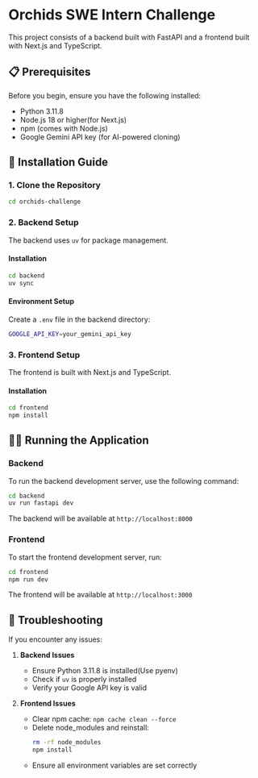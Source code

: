# Orchids SWE Intern Challenge 
This project consists of a backend built with FastAPI and a frontend built with Next.js and TypeScript.

## 📋 Prerequisites

Before you begin, ensure you have the following installed:
- Python 3.11.8 
- Node.js 18 or higher(for Next.js)
- npm (comes with Node.js)
- Google Gemini API key (for AI-powered cloning)

## 🚀 Installation Guide

### 1. Clone the Repository
```bash
cd orchids-challenge
```

### 2. Backend Setup

The backend uses `uv` for package management.

#### Installation
```bash
cd backend
uv sync
```

#### Environment Setup
Create a `.env` file in the backend directory:
```bash
GOOGLE_API_KEY=your_gemini_api_key
```

### 3. Frontend Setup

The frontend is built with Next.js and TypeScript.

#### Installation
```bash
cd frontend
npm install
```


## 🏃‍♂️ Running the Application

### Backend

To run the backend development server, use the following command:

```bash
cd backend
uv run fastapi dev
```

The backend will be available at `http://localhost:8000`

### Frontend

To start the frontend development server, run:

```bash
cd frontend
npm run dev
```

The frontend will be available at `http://localhost:3000`

## 🔧 Troubleshooting

If you encounter any issues:

1. **Backend Issues**
   - Ensure Python 3.11.8 is installed(Use pyenv)
   - Check if `uv` is properly installed
   - Verify your Google API key is valid

2. **Frontend Issues**
   - Clear npm cache: `npm cache clean --force`
   - Delete node_modules and reinstall: 
     ```bash
     rm -rf node_modules
     npm install
     ```
   - Ensure all environment variables are set correctly
